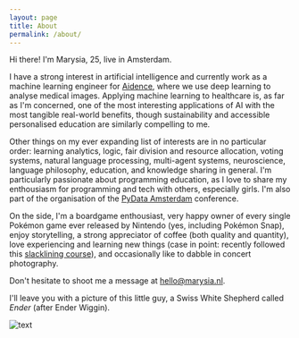 ```yaml
---
layout: page
title: About
permalink: /about/
---
```


Hi there! I'm Marysia, 25, live in Amsterdam. 

I have a strong interest in artificial intelligence and currently work as a machine learning engineer for [Aidence](http://www.aidence.com), where we use deep learning to analyse medical images. Applying machine learning to healthcare is, as far as I'm concerned, one of the most interesting applications of AI with the most tangible real-world benefits, though sustainability and accessible personalised education are similarly compelling to me.

Other things on my ever expanding list of interests are in no particular order: learning analytics, logic, fair division and resource allocation, voting systems, natural language processing, multi-agent systems, neuroscience, language philosophy, education, and knowledge sharing in general. I'm particularly passionate about programming education, as I love to share my enthousiasm for programming and tech with others, especially girls.  I'm also part of the organisation of the [PyData Amsterdam](http://pydata.org/amsterdam2019/) conference.

On the side, I'm a boardgame enthousiast, very happy owner of every single Pokémon game ever released by Nintendo (yes, including Pokémon Snap), enjoy storytelling, a strong appreciator of coffee (both quality and quantity), love experiencing and learning new things (case in point: recently followed this [slacklining course](https://www.youtube.com/watch?v=NDlFf4WDBTk)), and occasionally like to dabble in concert photography. 

Don't hesitate to shoot me a message at [hello@marysia.nl](mailto:hello@marysia.nl).

I'll leave you with a picture of this little guy, a Swiss White Shepherd called _Ender_ (after Ender Wiggin). 

![text](../assets/ender.jpg)